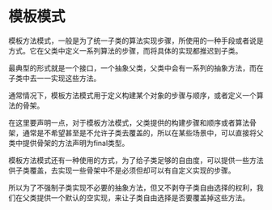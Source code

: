 # 模板模式

模板方法模式，一般是为了统一子类的算法实现步骤，所使用的一种手段或者说是方式。它在父类中定义一系列算法的步骤，而将具体的实现都推迟到子类。

最典型的形式就是一个接口，一个抽象父类，父类中会有一系列的抽象方法，而在子类中去一一实现这些方法。

通常情况下，模板方法模式用于定义构建某个对象的步骤与顺序，或者定义一个算法的骨架。

在这里要声明一点，对于模板方法模式，父类提供的构建步骤和顺序或者算法骨架，通常是不希望甚至是不允许子类去覆盖的，所以在某些场景中，可以直接将父类中提供骨架的方法声明为final类型。

模板方法模式还有一种使用的方式，为了给子类足够的自由度，可以提供一些方法供子类覆盖，去实现一些骨架中不是必须但却可以有自定义实现的步骤。

所以为了不强制子类实现不必要的抽象方法，但又不剥夺子类自由选择的权利，我们在父类提供一个默认的空实现，来让子类自由选择是否要覆盖掉这些方法。